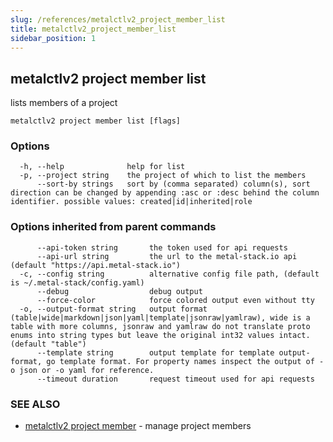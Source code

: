 ```yaml
---
slug: /references/metalctlv2_project_member_list
title: metalctlv2_project_member_list
sidebar_position: 1
---
```


## metalctlv2 project member list

lists members of a project

```
metalctlv2 project member list [flags]
```

### Options

```
  -h, --help              help for list
  -p, --project string    the project of which to list the members
      --sort-by strings   sort by (comma separated) column(s), sort direction can be changed by appending :asc or :desc behind the column identifier. possible values: created|id|inherited|role
```

### Options inherited from parent commands

```
      --api-token string       the token used for api requests
      --api-url string         the url to the metal-stack.io api (default "https://api.metal-stack.io")
  -c, --config string          alternative config file path, (default is ~/.metal-stack/config.yaml)
      --debug                  debug output
      --force-color            force colored output even without tty
  -o, --output-format string   output format (table|wide|markdown|json|yaml|template|jsonraw|yamlraw), wide is a table with more columns, jsonraw and yamlraw do not translate proto enums into string types but leave the original int32 values intact. (default "table")
      --template string        output template for template output-format, go template format. For property names inspect the output of -o json or -o yaml for reference.
      --timeout duration       request timeout used for api requests
```

### SEE ALSO

* [metalctlv2 project member](./metalctlv2_project_member.md)	 - manage project members

